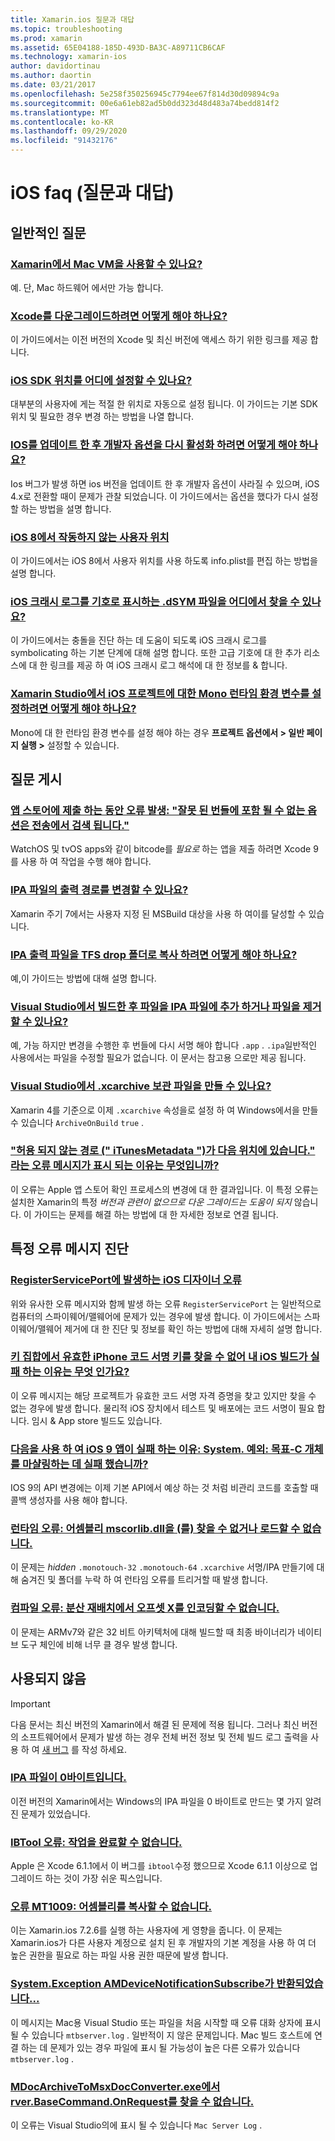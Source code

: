 ```yaml
---
title: Xamarin.ios 질문과 대답
ms.topic: troubleshooting
ms.prod: xamarin
ms.assetid: 65E04188-185D-493D-BA3C-A89711CB6CAF
ms.technology: xamarin-ios
author: davidortinau
ms.author: daortin
ms.date: 03/21/2017
ms.openlocfilehash: 5e258f350256945c7794ee67f814d30d09894c9a
ms.sourcegitcommit: 00e6a61eb82ad5b0dd323d48d483a74bedd814f2
ms.translationtype: MT
ms.contentlocale: ko-KR
ms.lasthandoff: 09/29/2020
ms.locfileid: "91432176"
---
```

# <a name="ios-frequently-asked-questions"></a>iOS faq (질문과 대답)

## <a name="general-questions"></a>일반적인 질문

### <a name="can-i-use-a-mac-vm-with-xamarin"></a>[Xamarin에서 Mac VM을 사용할 수 있나요?](mac-vm.md)
예. 단, Mac 하드웨어 에서만 가능 합니다.

### <a name="how-can-i-downgrade-xcode"></a>[Xcode를 다운그레이드하려면 어떻게 해야 하나요?](./previous-xcode.md)
이 가이드에서는 이전 버전의 Xcode 및 최신 버전에 액세스 하기 위한 링크를 제공 합니다.

### <a name="where-can-i-set-my-ios-sdk-locations"></a>[iOS SDK 위치를 어디에 설정할 수 있나요?](ios-sdk.md)
대부분의 사용자에 게는 적절 한 위치로 자동으로 설정 됩니다. 이 가이드는 기본 SDK 위치 및 필요한 경우 변경 하는 방법을 나열 합니다.

### <a name="how-can-i-reenable-developer-options-after-updating-ios"></a>[IOS를 업데이트 한 후 개발자 옵션을 다시 활성화 하려면 어떻게 해야 하나요?](update-developer-options.md)
Ios 버그가 발생 하면 ios 버전을 업데이트 한 후 개발자 옵션이 사라질 수 있으며, iOS 4.x로 전환할 때이 문제가 관찰 되었습니다. 이 가이드에서는 옵션을 했다가 다시 설정할 하는 방법을 설명 합니다.

### <a name="user-location-not-working-in-ios-8"></a>[iOS 8에서 작동하지 않는 사용자 위치](ios8-user-location.md)
이 가이드에서는 iOS 8에서 사용자 위치를 사용 하도록 info.plist를 편집 하는 방법을 설명 합니다.

### <a name="where-can-i-find-the-dsym-file-to-symbolicate-ios-crash-logs"></a>[iOS 크래시 로그를 기호로 표시하는 .dSYM 파일을 어디에서 찾을 수 있나요?](symbolicate-ios-crash.md)
이 가이드에서는 충돌을 진단 하는 데 도움이 되도록 iOS 크래시 로그를 symbolicating 하는 기본 단계에 대해 설명 합니다. 또한 고급 기호에 대 한 추가 리소스에 대 한 링크를 제공 하 여 iOS 크래시 로그 해석에 대 한 정보를 & 합니다.

### <a name="how-do-i-set-mono-runtime-environment-variables-for-ios-projects-in-xamarin-studio"></a>[Xamarin Studio에서 iOS 프로젝트에 대한 Mono 런타임 환경 변수를 설정하려면 어떻게 해야 하나요?](xs-mono-runtime.md)
Mono에 대 한 런타임 환경 변수를 설정 해야 하는 경우 **프로젝트 옵션에서 > 일반 페이지 실행 >** 설정할 수 있습니다.

## <a name="publishing-questions"></a>질문 게시

### <a name="error-when-submitting-to-app-store-invalid-bundle---options-not-allowed-to-be-embedded-in-bitcode-are-detected-in-the-submission"></a>[앱 스토어에 제출 하는 동안 오류 발생: "잘못 된 번들에 포함 될 수 없는 옵션은 전송에서 검색 됩니다."](invalid-bundle-bitcode.md)

WatchOS 및 tvOS apps와 같이 bitcode를 _필요로_ 하는 앱을 제출 하려면 Xcode 9를 사용 하 여 작업을 수행 해야 합니다.

### <a name="can-i-change-the-output-path-of-the-ipa-file"></a>[IPA 파일의 출력 경로를 변경할 수 있나요?](ipa-output-path.md)
Xamarin 주기 7에서는 사용자 지정 된 MSBuild 대상을 사용 하 여이를 달성할 수 있습니다.

### <a name="how-can-i-copy-ipa-output-files-to-the-tfs-drop-folder"></a>[IPA 출력 파일을 TFS drop 폴더로 복사 하려면 어떻게 해야 하나요?](ipa-tfs.md)
예,이 가이드는 방법에 대해 설명 합니다.

### <a name="can-i-add-files-to-or-remove-files-from-an-ipa-file-after-building-it-in-visual-studio"></a>[Visual Studio에서 빌드한 후 파일을 IPA 파일에 추가 하거나 파일을 제거할 수 있나요?](modify-ipa.md)
예, 가능 하지만 변경을 수행한 후 번들에 다시 서명 해야 합니다 `.app` . `.ipa`일반적인 사용에서는 파일을 수정할 필요가 없습니다. 이 문서는 참고용 으로만 제공 됩니다.

### <a name="is-it-possible-to-create-a-xcarchive-archive-from-visual-studio"></a>[Visual Studio에서 .xcarchive 보관 파일을 만들 수 있나요?](create-xcarchive.md)
Xamarin 4를 기준으로 이제 `.xcarchive` 속성을로 설정 하 여 Windows에서을 만들 수 있습니다 `ArchiveOnBuild` `true` .

### <a name="why-does-my-app-submission-fail-with-disallowed-paths--itunesmetadataplist--found-at--"></a>["허용 되지 않는 경로 (" iTunesMetadata ")가 다음 위치에 있습니다." 라는 오류 메시지가 표시 되는 이유는 무엇입니까?](itunesmetadata-disallowed-paths.md)
이 오류는 Apple 앱 스토어 확인 프로세스의 변경에 대 한 결과입니다. 이 특정 오류는 설치한 Xamarin의 특정 _버전과 관련이 없으므로 다운 그레이드는 도움이_ _되지_ 않습니다. 이 가이드는 문제를 해결 하는 방법에 대 한 자세한 정보로 연결 됩니다.

## <a name="diagnosing-specific-error-messages"></a>특정 오류 메시지 진단

### <a name="ios-designer-error-with-registerserviceport"></a>[RegisterServicePort에 발생하는 iOS 디자이너 오류](error-registerserviceport.md)
위와 유사한 오류 메시지와 함께 발생 하는 오류 `RegisterServicePort` 는 일반적으로 컴퓨터의 스파이웨어/맬웨어에 문제가 있는 경우에 발생 합니다. 이 가이드에서는 스파이웨어/맬웨어 제거에 대 한 진단 및 정보를 확인 하는 방법에 대해 자세히 설명 합니다.

### <a name="why-does-my-ios-build-fail-with-no-valid-iphone-code-signing-keys-found-in-keychain"></a>[키 집합에서 유효한 iPhone 코드 서명 키를 찾을 수 없어 내 iOS 빌드가 실패 하는 이유는 무엇 인가요?](no-codesigning-keys.md)
이 오류 메시지는 해당 프로젝트가 유효한 코드 서명 자격 증명을 찾고 있지만 찾을 수 없는 경우에 발생 합니다. 물리적 iOS 장치에서 테스트 및 배포에는 코드 서명이 필요 합니다. 임시 & App store 빌드도 있습니다.

### <a name="why-does-my-ios-9-app-fail-with-systemexception-failed-to-marshal-the-objective-c-object"></a>[다음을 사용 하 여 iOS 9 앱이 실패 하는 이유: System. 예외: 목표-C 개체를 마샬링하는 데 실패 했습니까?](exception-marshal-obj-c.md)
IOS 9의 API 변경에는 이제 기본 API에서 예상 하는 것 처럼 비관리 코드를 호출할 때 콜백 생성자를 사용 해야 합니다.

### <a name="runtime-error-the-assembly-mscorlibdll-was-not-found-or-could-not-be-loaded"></a>[런타임 오류: 어셈블리 mscorlib.dll을 (를) 찾을 수 없거나 로드할 수 없습니다.](error-mscorlib-not-found.md)
이 문제는 *hidden* `.monotouch-32` `.monotouch-64` `.xcarchive` 서명/IPA 만들기에 대해 숨겨진 및 폴더를 누락 하 여 런타임 오류를 트리거할 때 발생 합니다.

### <a name="compile-error-can-not-encode-offset-x-in-resulting-scattered-relocation"></a>[컴파일 오류: 분산 재배치에서 오프셋 X를 인코딩할 수 없습니다.](error-encode-offset-scattered-relocation.md)
이 문제는 ARMv7와 같은 32 비트 아키텍처에 대해 빌드할 때 최종 바이너리가 네이티브 도구 체인에 비해 너무 클 경우 발생 합니다.

## <a name="deprecated"></a>사용되지 않음

> [!IMPORTANT]
> 다음 문서는 최신 버전의 Xamarin에서 해결 된 문제에 적용 됩니다. 그러나 최신 버전의 소프트웨어에서 문제가 발생 하는 경우 전체 버전 정보 및 전체 빌드 로그 출력을 사용 하 여 [새 버그](~/cross-platform/troubleshooting/questions/howto-file-bug.md) 를 작성 하세요.

### <a name="ipa-file-is-0-bytes"></a>[IPA 파일이 0바이트입니다.](ipa-zero-bytes.md)
이전 버전의 Xamarin에서는 Windows의 IPA 파일을 0 바이트로 만드는 몇 가지 알려진 문제가 있었습니다.

### <a name="ibtool-error-the-operation-couldnt-be-completed"></a>[IBTool 오류: 작업을 완료할 수 없습니다.](error-ibtool.md)
Apple 은 Xcode 6.1.1에서 이 버그를 `ibtool`수정 했으므로 Xcode 6.1.1 이상으로 업그레이드 하는 것이 가장 쉬운 픽스입니다.

### <a name="error-mt1009-could-not-copy-the-assembly"></a>[오류 MT1009: 어셈블리를 복사할 수 없습니다.](error-mt1009.md)
이는 Xamarin.ios 7.2.6를 실행 하는 사용자에 게 영향을 줍니다. 이 문제는 Xamarin.ios가 다른 사용자 계정으로 설치 된 후 개발자의 기본 계정을 사용 하 여 더 높은 권한을 필요로 하는 파일 사용 권한 때문에 발생 합니다.

### <a name="systemexception-amdevicenotificationsubscribe-returned-"></a>[System.Exception AMDeviceNotificationSubscribe가 반환되었습니다...](exception-amddevicenotificationsubscribe.md)
이 메시지는 Mac용 Visual Studio 또는 파일을 처음 시작할 때 오류 대화 상자에 표시 될 수 있습니다 `mtbserver.log` . 일반적이 지 않은 문제입니다. Mac 빌드 호스트에 연결 하는 데 문제가 있는 경우 파일에 표시 될 가능성이 높은 다른 오류가 있습니다 `mtbserver.log` .

### <a name="mdocarchivetomsxdocconverterexe-not-found-rverbasecommandonrequest"></a>[MDocArchiveToMsxDocConverter.exe에서 rver.BaseCommand.OnRequest를 찾을 수 없습니다.](mdocarchivetomsxdocconverter-not-found.md)
이 오류는 Visual Studio의에 표시 될 수 있습니다 `Mac Server Log` .